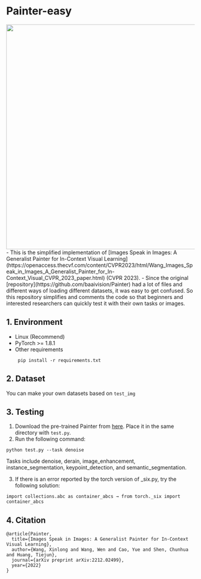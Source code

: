 # Painter-easy
<img src="https://github.com/liushh39/Painter/blob/main/framework.jpg" width="600">
- This is the simplified implementation of [Images Speak in Images: A Generalist Painter for In-Context Visual Learning](https://openaccess.thecvf.com/content/CVPR2023/html/Wang_Images_Speak_in_Images_A_Generalist_Painter_for_In-Context_Visual_CVPR_2023_paper.html) (CVPR 2023).
- Since the original [repository](https://github.com/baaivision/Painter) had a lot of files and different ways of loading different datasets, it was easy to get confused. So this repository simplifies and comments the code so that beginners and interested researchers can quickly test it with their own tasks or images.

## 1. Environment
- Linux (Recommend)
- PyTorch >= 1.8.1
- Other requirements
   ```
    pip install -r requirements.txt
   ```
## 2. Dataset
You can make your own datasets based on `test_img`
## 3. Testing
1. Download the pre-trained Painter from [here](https://huggingface.co/BAAI/Painter/blob/main/painter_vit_large.pth). Place it in the same directory with `test.py`.
2. Run the following command:
```
python test.py --task denoise
```
Tasks include denoise, derain, image_enhancement, instance_segmentation, keypoint_detection, and semantic_segmentation.

3. If there is an error reported by the torch version of _six.py, try the following solution:
```
import collections.abc as container_abcs → from torch._six import container_abcs 
```
## 4. Citation
```
@article{Painter,
  title={Images Speak in Images: A Generalist Painter for In-Context Visual Learning},
  author={Wang, Xinlong and Wang, Wen and Cao, Yue and Shen, Chunhua and Huang, Tiejun},
  journal={arXiv preprint arXiv:2212.02499},
  year={2022}
}
```
